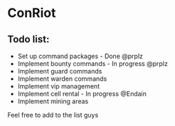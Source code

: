 ConRiot
=======

Todo list:
----------------
- Set up command packages - Done @prplz
- Implement bounty commands - In progress @prplz
- Implement guard commands
- Implement warden commands
- Implement vip management
- Implement cell rental - In progress @Endain
- Implement mining areas

Feel free to add to the list guys
